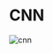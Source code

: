 # CNN
![cnn](https://user-images.githubusercontent.com/33849722/50567242-9aad3500-0d53-11e9-9b17-4c36d3bbcf8f.png)
